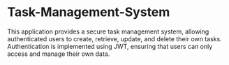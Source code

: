 # Task-Management-System
This application provides a secure task management system, allowing authenticated users to create, retrieve, update, and delete their own tasks. Authentication is implemented using JWT, ensuring that users can only access and manage their own data. 
